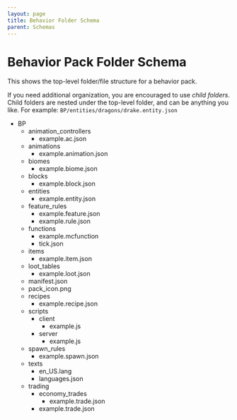 ```yaml
---
layout: page
title: Behavior Folder Schema
parent: Schemas
---
```


# Behavior Pack Folder Schema

This shows the top-level folder/file structure for a behavior pack.

If you need additional organization, you are encouraged to use *child folders*. Child folders are nested under the top-level folder, and can be anything you like. For example: `BP/entities/dragons/drake.entity.json`

<!--
BP/manifest.json
BP/pack_icon.png
BP/animations/example.animation.json
BP/animation_controllers/example.ac.json
BP/entities/example.entity.json
BP/functions/example.mcfunction
BP/functions/tick.json
BP/items/example.item.json
BP/loot_tables/example.loot.json
BP/recipes/example.recipe.json
BP/texts/languages.json
BP/texts/en_US.lang
BP/trading/example.trade.json
BP/trading/economy_trades/example.trade.json
BP/scripts/client/example.js
BP/scripts/server/example.js
BP/spawn_rules/example.spawn.json
BP/blocks/example.block.json
BP/feature_rules/example.feature.json
BP/biomes/example.biome.json
BP/feature_rules/example.rule.json
-->

<div markdown="0" class="folder-structure">
    <ul>
        <li><span class="folder">BP</span>
            <ul>
                <li><span class="folder">animation_controllers</span>
                    <ul>
                        <li><span class="file">example.ac.json</span></li>
                    </ul>
                </li>
                <li><span class="folder">animations</span>
                    <ul>
                        <li><span class="file">example.animation.json</span></li>
                    </ul>
                </li>
                <li><span class="folder">biomes</span>
                    <ul>
                        <li><span class="file">example.biome.json</span></li>
                    </ul>
                </li>
                <li><span class="folder">blocks</span>
                    <ul>
                        <li><span class="file">example.block.json</span></li>
                    </ul>
                </li>
                <li><span class="folder">entities</span>
                    <ul>
                        <li><span class="file">example.entity.json</span></li>
                    </ul>
                </li>
                <li><span class="folder">feature_rules</span>
                    <ul>
                        <li><span class="file">example.feature.json</span></li>
                        <li><span class="file">example.rule.json</span></li>
                    </ul>
                </li>
                <li><span class="folder">functions</span>
                    <ul>
                        <li><span class="file">example.mcfunction</span></li>
                        <li><span class="file">tick.json</span></li>
                    </ul>
                </li>
                <li><span class="folder">items</span>
                    <ul>
                        <li><span class="file">example.item.json</span></li>
                    </ul>
                </li>
                <li><span class="folder">loot_tables</span>
                    <ul>
                        <li><span class="file">example.loot.json</span></li>
                    </ul>
                </li>
                <li><span class="file">manifest.json</span></li>
                <li><span class="image">pack_icon.png</span></li>
                <li><span class="folder">recipes</span>
                    <ul>
                        <li><span class="file">example.recipe.json</span></li>
                    </ul>
                </li>
                <li><span class="folder">scripts</span>
                    <ul>
                        <li><span class="folder">client</span>
                            <ul>
                                <li><span class="file">example.js</span></li>
                            </ul>
                        </li>
                        <li><span class="folder">server</span>
                            <ul>
                                <li><span class="file">example.js</span></li>
                            </ul>
                        </li>
                    </ul>
                </li>
                <li><span class="folder">spawn_rules</span>
                    <ul>
                        <li><span class="file">example.spawn.json</span></li>
                    </ul>
                </li>
                <li><span class="folder">texts</span>
                    <ul>
                        <li><span class="file">en_US.lang</span></li>
                        <li><span class="file">languages.json</span></li>
                    </ul>
                </li>
                <li><span class="folder">trading</span>
                    <ul>
                        <li><span class="folder">economy_trades</span>
                            <ul>
                                <li><span class="file">example.trade.json</span></li>
                            </ul>
                        </li>
                        <li><span class="file">example.trade.json</span></li>
                    </ul>
                </li>
            </ul>
        </li>
    </ul>
</div>
